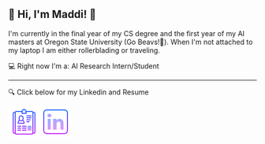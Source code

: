 🌸 Hi, I'm Maddi! 🌸
----

I'm currently in the final year of my CS degree and the first year of my AI masters at Oregon State University (Go Beavs!🦫). When I'm not attached to my laptop I am either rollerblading or traveling.


💻 Right now I'm a: AI Research Intern/Student

----

🔍 Click below for my Linkedin and Resume

<a href="/MadelineSpawnResume.pdf" download>
  <img align="left" alt="Download my resume" src="/resume.png" />
</a>
<a href="https://www.linkedin.com/in/madeline-spawn/">
  <img align="left" alt="My linkedin here" src="/linkedin.png" />
</a>
